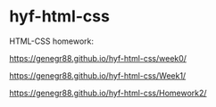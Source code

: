 # hyf-html-css
HTML-CSS homework:

https://genegr88.github.io/hyf-html-css/week0/

https://genegr88.github.io/hyf-html-css/Week1/

https://genegr88.github.io/hyf-html-css/Homework2/
